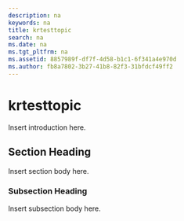 ```yaml
---
description: na
keywords: na
title: krtesttopic
search: na
ms.date: na
ms.tgt_pltfrm: na
ms.assetid: 8857989f-df7f-4d58-b1c1-6f341a4e970d
ms.author: fb8a7802-3b27-41b8-82f3-31bfdcf49ff2
---
```

# krtesttopic
Insert introduction here.

## Section Heading
Insert section body here.

### Subsection Heading
Insert subsection body here.

